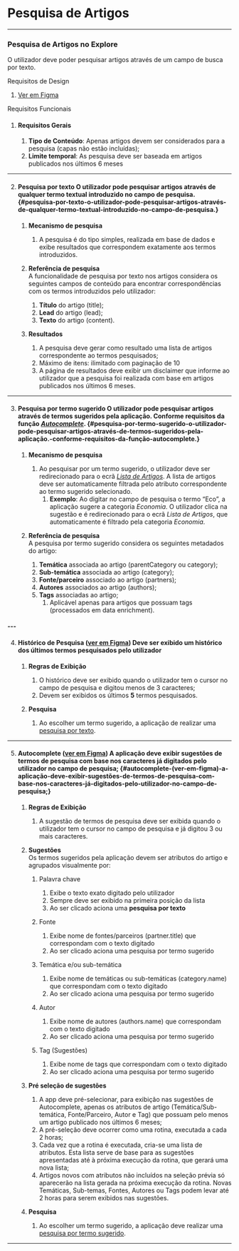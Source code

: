 # Pesquisa de Artigos

---

### **Pesquisa de Artigos no Explore**

O utilizador deve poder pesquisar artigos através de um campo de busca por texto. 

Requisitos de Design

1. [Ver em Figma](https://www.figma.com/design/jWFlJEYGhbSeCSDxLjKHTp/Sapo%E3%83%BB-Handoff--Design-Visual?node-id=10691-32739&t=7o6g8kz0gO3RXhxY-4)

Requisitos Funcionais

1. #### **Requisitos Gerais**

   1. **Tipo de Conteúdo**: Apenas artigos devem ser considerados para a pesquisa (capas não estão incluídas);  
   2. **Limite temporal**: As pesquisa deve ser baseada  em artigos publicados nos últimos 6 meses

---

2. #### **Pesquisa por texto**    O utilizador pode pesquisar artigos através de qualquer termo textual introduzido no campo de pesquisa.  {#pesquisa-por-texto-o-utilizador-pode-pesquisar-artigos-através-de-qualquer-termo-textual-introduzido-no-campo-de-pesquisa.}

   1. **Mecanismo de pesquisa**  
      1. A pesquisa é do tipo simples, realizada em base de dados e exibe resultados que correspondem exatamente aos termos introduzidos.

   2. **Referência de pesquisa**  
      A funcionalidade de pesquisa por texto nos artigos considera os seguintes campos de conteúdo para encontrar correspondências com os termos introduzidos pelo utilizador:  
      1. **Título** do artigo (title);  
      2. **Lead** do artigo (lead);  
      3. **Texto** do artigo (content).

   3. **Resultados**  
      1. A pesquisa deve gerar como resultado uma lista de artigos correspondente ao termos pesquisados;  
      2. Máximo de itens: ilimitado com paginação de 10  
      3. A página de resultados deve exibir um disclaimer que informe ao utilizador que a pesquisa foi realizada com base em artigos publicados nos últimos 6 meses. 

---

3. #### **Pesquisa por termo sugerido**    O utilizador pode pesquisar artigos através de termos sugeridos pela aplicação. Conforme requisitos da função [*Autocomplete*](#autocomplete-\(ver-em-figma\)-a-aplicação-deve-exibir-sugestões-de-termos-de-pesquisa-com-base-nos-caracteres-já-digitados-pelo-utilizador-no-campo-de-pesquisa;).  {#pesquisa-por-termo-sugerido-o-utilizador-pode-pesquisar-artigos-através-de-termos-sugeridos-pela-aplicação.-conforme-requisitos-da-função-autocomplete.}

   1. **Mecanismo de pesquisa**  
      1. Ao pesquisar por um termo sugerido, o utilizador deve ser redirecionado para o ecrã [*Lista de Artigos*](?tab=t.7ia3otqqi5x). A lista de artigos deve ser automaticamente filtrada pelo atributo correspondente ao termo sugerido selecionado.  
         1. **Exemplo**: Ao digitar no campo de pesquisa o termo “Eco”, a aplicação sugere a categoria *Economia*. O utilizador clica na sugestão e é redirecionado para o ecrã *Lista de Artigos*, que automaticamente é filtrado pela categoria *Economia*.

   2. **Referência de pesquisa**  
      A pesquisa por termo sugerido considera os seguintes metadados do artigo:  
      1. **Temática** associada ao artigo (parentCategory ou category);  
      2. **Sub-temática** associada ao artigo (category);  
      3. **Fonte/parceiro** associado ao artigo (partners);  
      4. **Autores** associados ao artigo (authors);   
      5. **Tags** associadas ao artigo;  
         1. Aplicável apenas para artigos que possuam tags (processados em data enrichment).

#### ---

4. #### **Histórico de Pesquisa** ([ver em Figma](https://www.figma.com/design/jWFlJEYGhbSeCSDxLjKHTp/Sapo%E3%83%BB-Handoff--Design-Visual?node-id=11596-141153&t=UEF0pbrbAh9N2ydQ-4))    Deve ser exibido um histórico dos últimos termos pesquisados pelo utilizador 

   1. **Regras de Exibição**  
      1. O histórico deve ser exibido quando o utilizador tem o cursor no campo de pesquisa e digitou menos de 3 caracteres;  
      2.  Devem ser exibidos os últimos **5** termos pesquisados.

   2. **Pesquisa**  
      1. Ao escolher um termo sugerido, a aplicação de realizar uma [pesquisa por texto](#pesquisa-por-texto-o-utilizador-pode-pesquisar-artigos-através-de-qualquer-termo-textual-introduzido-no-campo-de-pesquisa.).

---

5. #### **Autocomplete** ([ver em Figma](https://www.figma.com/design/jWFlJEYGhbSeCSDxLjKHTp/Sapo%E3%83%BB-Handoff--Design-Visual?node-id=11596-141195&t=UEF0pbrbAh9N2ydQ-4))    A aplicação deve exibir sugestões de termos de pesquisa com base nos caracteres já digitados pelo utilizador no campo de pesquisa;  {#autocomplete-(ver-em-figma)-a-aplicação-deve-exibir-sugestões-de-termos-de-pesquisa-com-base-nos-caracteres-já-digitados-pelo-utilizador-no-campo-de-pesquisa;}

   1. **Regras de Exibição**  
      1. A sugestão de termos de pesquisa deve ser exibida quando o utilizador tem o cursor no campo de pesquisa e já digitou 3 ou mais caracteres.

   2. **Sugestões**  
      Os termos sugeridos pela aplicação devem ser atributos do artigo e agrupados visualmente por:  
      1. Palavra chave  
         1. Exibe o texto exato digitado pelo utilizador  
         2. Sempre deve ser exibido na primeira posição da lista  
         3. Ao ser clicado aciona uma **pesquisa por texto**

      2. Fonte  
         1. Exibe nome de fontes/parceiros (partner.title) que correspondam com o texto digitado  
         2. Ao ser clicado aciona uma pesquisa por termo sugerido

      3. Temática e/ou sub-temática  
         1. Exibe nome de temáticas ou sub-temáticas (category.name) que correspondam com o texto digitado  
         2. Ao ser clicado aciona uma pesquisa por termo sugerido

      4. Autor  
         1. Exibe nome de autores (authors.name) que correspondam com o texto digitado  
         2. Ao ser clicado aciona uma pesquisa por termo sugerido

      5. Tag (Sugestões)  
         1. Exibe nome de tags que correspondam com o texto digitado  
         2. Ao ser clicado aciona uma pesquisa por termo sugerido

   3. **Pré seleção de sugestões**  
      1. A app deve pré-selecionar, para exibição nas sugestões de Autocomplete, apenas os atributos de artigo (Temática/Sub-temática, Fonte/Parceiro, Autor e Tag) que possuam pelo menos um artigo publicado nos últimos 6 meses;  
      2. A pré-seleção deve ocorrer como uma rotina, executada a cada 2 horas;  
      3. Cada vez que a rotina é executada, cria-se uma lista de atributos. Esta lista serve de base para as sugestões apresentadas até à próxima execução da rotina, que gerará uma nova lista;  
      4. Artigos novos com atributos não incluídos na seleção prévia só aparecerão na lista gerada na próxima execução da rotina. Novas Temáticas, Sub-temas, Fontes, Autores ou Tags podem levar até 2 horas para serem exibidos nas sugestões.

   4. **Pesquisa**  
      1. Ao escolher um termo sugerido, a aplicação deve realizar uma [pesquisa por termo sugerido](#pesquisa-por-termo-sugerido-o-utilizador-pode-pesquisar-artigos-através-de-termos-sugeridos-pela-aplicação.-conforme-requisitos-da-função-autocomplete.).

---

